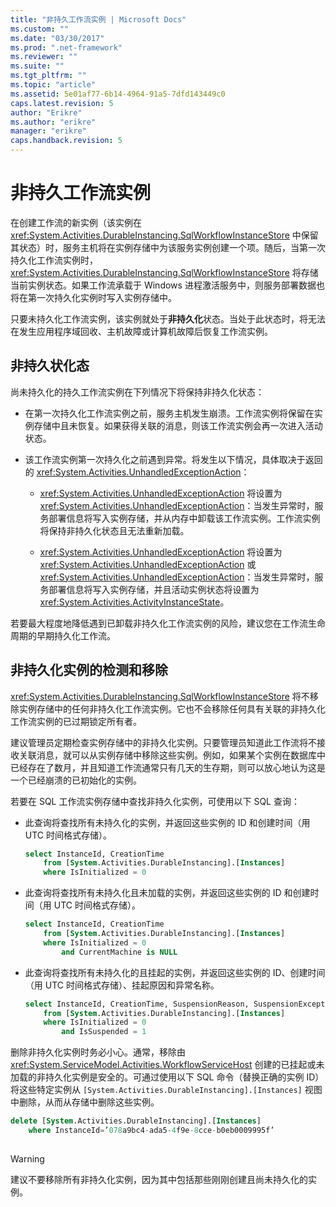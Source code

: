 ```yaml
---
title: "非持久工作流实例 | Microsoft Docs"
ms.custom: ""
ms.date: "03/30/2017"
ms.prod: ".net-framework"
ms.reviewer: ""
ms.suite: ""
ms.tgt_pltfrm: ""
ms.topic: "article"
ms.assetid: 5e01af77-6b14-4964-91a5-7dfd143449c0
caps.latest.revision: 5
author: "Erikre"
ms.author: "erikre"
manager: "erikre"
caps.handback.revision: 5
---
```

# 非持久工作流实例
在创建工作流的新实例（该实例在 <xref:System.Activities.DurableInstancing.SqlWorkflowInstanceStore> 中保留其状态）时，服务主机将在实例存储中为该服务实例创建一个项。随后，当第一次持久化工作流实例时，<xref:System.Activities.DurableInstancing.SqlWorkflowInstanceStore> 将存储当前实例状态。如果工作流承载于 Windows 进程激活服务中，则服务部署数据也将在第一次持久化实例时写入实例存储中。  
  
 只要未持久化工作流实例，该实例就处于**非持久化**状态。当处于此状态时，将无法在发生应用程序域回收、主机故障或计算机故障后恢复工作流实例。  
  
## 非持久状化态  
 尚未持久化的持久工作流实例在下列情况下将保持非持久化状态：  
  
-   在第一次持久化工作流实例之前，服务主机发生崩溃。工作流实例将保留在实例存储中且未恢复。如果获得关联的消息，则该工作流实例会再一次进入活动状态。  
  
-   该工作流实例第一次持久化之前遇到异常。将发生以下情况，具体取决于返回的 <xref:System.Activities.UnhandledExceptionAction>：  
  
    -   <xref:System.Activities.UnhandledExceptionAction> 将设置为 <xref:System.Activities.UnhandledExceptionAction>：当发生异常时，服务部署信息将写入实例存储，并从内存中卸载该工作流实例。工作流实例将保持非持久化状态且无法重新加载。  
  
    -   <xref:System.Activities.UnhandledExceptionAction> 将设置为 <xref:System.Activities.UnhandledExceptionAction> 或 <xref:System.Activities.UnhandledExceptionAction>：当发生异常时，服务部署信息将写入实例存储，并且活动实例状态将设置为 <xref:System.Activities.ActivityInstanceState>。  
  
 若要最大程度地降低遇到已卸载非持久化工作流实例的风险，建议您在工作流生命周期的早期持久化工作流。  
  
## 非持久化实例的检测和移除  
 <xref:System.Activities.DurableInstancing.SqlWorkflowInstanceStore> 将不移除实例存储中的任何非持久化工作流实例。它也不会移除任何具有关联的非持久化工作流实例的已过期锁定所有者。  
  
 建议管理员定期检查实例存储中的非持久化实例。只要管理员知道此工作流将不接收关联消息，就可以从实例存储中移除这些实例。例如，如果某个实例在数据库中已经存在了数月，并且知道工作流通常只有几天的生存期，则可以放心地认为这是一个已经崩溃的已初始化的实例。  
  
 若要在 SQL 工作流实例存储中查找非持久化实例，可使用以下 SQL 查询：  
  
-   此查询将查找所有未持久化的实例，并返回这些实例的 ID 和创建时间（用 UTC 时间格式存储）。  
  
    ```sql  
    select InstanceId, CreationTime   
        from [System.Activities.DurableInstancing].[Instances]   
        where IsInitialized = 0  
    ```  
  
-   此查询将查找所有未持久化且未加载的实例，并返回这些实例的 ID 和创建时间（用 UTC 时间格式存储）。  
  
    ```sql  
    select InstanceId, CreationTime   
        from [System.Activities.DurableInstancing].[Instances]   
        where IsInitialized = 0   
            and CurrentMachine is NULL  
    ```  
  
-   此查询将查找所有未持久化的且挂起的实例，并返回这些实例的 ID、创建时间（用 UTC 时间格式存储）、挂起原因和异常名称。  
  
    ```sql  
    select InstanceId, CreationTime, SuspensionReason, SuspensionExceptionName   
        from [System.Activities.DurableInstancing].[Instances]   
        where IsInitialized = 0   
            and IsSuspended = 1  
    ```  
  
 删除非持久化实例时务必小心。通常，移除由 <xref:System.ServiceModel.Activities.WorkflowServiceHost> 创建的已挂起或未加载的非持久化实例是安全的。可通过使用以下 SQL 命令（替换正确的实例 ID）将这些特定实例从 `[System.Activities.DurableInstancing].[Instances]` 视图中删除，从而从存储中删除这些实例。  
  
```sql  
delete [System.Activities.DurableInstancing].[Instances]   
    where InstanceId=’078a9bc4-ada5-4f9e-8cce-b0eb0009995f’  
  
```  
  
> [!WARNING]
>  建议不要移除所有非持久化实例，因为其中包括那些刚刚创建且尚未持久化的实例。